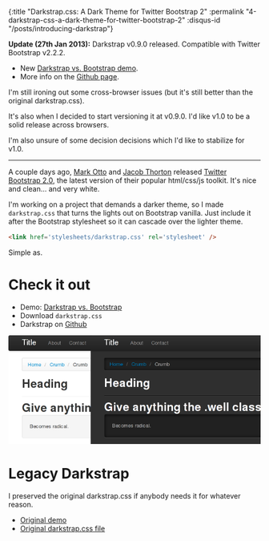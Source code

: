 {:title "Darkstrap.css: A Dark Theme for Twitter Bootstrap 2"
 :permalink "4-darkstrap-css-a-dark-theme-for-twitter-bootstrap-2"
 :disqus-id "/posts/introducing-darkstrap"}

**Update (27th Jan 2013):** Darkstrap v0.9.0 released. Compatible with Twitter Bootstrap v2.2.2.

* New [Darkstrap vs. Bootstrap demo](/bag/darkstrap/darkstrap.html).
* More info on the [Github page](https://github.com/danneu/darkstrap).

I'm still ironing out some cross-browser issues (but it's still better than the original darkstrap.css).

It's also when I decided to start versioning it at v0.9.0. I'd like v1.0 to be a solid release across browsers.

I'm also unsure of some decision decisions which I'd like to stabilize for v1.0.

----

A couple days ago, [Mark Otto](http://twitter.com/mdo) and [Jacob Thorton](http://twitter.com/fat) released [Twitter Bootstrap 2.0](http://twitter.github.com/bootstrap/), the latest version of their popular html/css/js toolkit. It's nice and clean... and very white.

I'm working on a project that demands a darker theme, so I made `darkstrap.css` that turns the lights out on Bootstrap vanilla. Just include it after the Bootstrap stylesheet so it can cascade over the lighter theme.

```html
<link href='stylesheets/darkstrap.css' rel='stylesheet' />
```

Simple as.

# Check it out

* Demo: [Darkstrap vs. Bootstrap](/bag/darkstrap/darkstrap.html)
* Download `darkstrap.css`
* Darkstrap on [Github](https://github.com/danneu/darkstrap) 

![Comparison of Bootstrap and Darkstrap colors](img/comparison.png "Bootstrap Vanilla vs Darkstrap")

# Legacy Darkstrap

I preserved the original darkstrap.css if anybody needs it for whatever reason.

* [Original demo](/bag/darkstrap/legacy/darkstrap.html)
* [Original darkstrap.css file](/bag/darkstrap/legacy/css/darkstrap.css)

